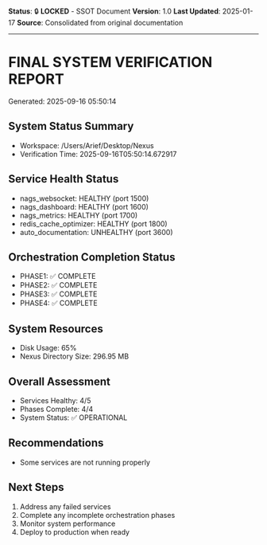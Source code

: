 **Status**: 🔒 **LOCKED** - SSOT Document
**Version**: 1.0
**Last Updated**: 2025-01-17
**Source**: Consolidated from original documentation

---

# FINAL SYSTEM VERIFICATION REPORT

Generated: 2025-09-16 05:50:14

## System Status Summary

- Workspace: /Users/Arief/Desktop/Nexus
- Verification Time: 2025-09-16T05:50:14.672917

## Service Health Status

- nags_websocket: HEALTHY (port 1500)
- nags_dashboard: HEALTHY (port 1600)
- nags_metrics: HEALTHY (port 1700)
- redis_cache_optimizer: HEALTHY (port 1800)
- auto_documentation: UNHEALTHY (port 3600)

## Orchestration Completion Status

- PHASE1: ✅ COMPLETE
- PHASE2: ✅ COMPLETE
- PHASE3: ✅ COMPLETE
- PHASE4: ✅ COMPLETE

## System Resources

- Disk Usage: 65%
- Nexus Directory Size: 296.95 MB

## Overall Assessment

- Services Healthy: 4/5
- Phases Complete: 4/4
- System Status: ✅ OPERATIONAL

## Recommendations

- Some services are not running properly

## Next Steps

1. Address any failed services
2. Complete any incomplete orchestration phases
3. Monitor system performance
4. Deploy to production when ready
